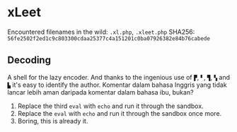 # xLeet
Encountered filenames in the wild: `.xl.php`, `.xleet.php`
SHA256: `56fe2502f2ed1c9c803300cdaa25377c4a151201c0ba07926382e84b76cabede`

## Decoding
A shell for the lazy encoder. And thanks to the ingenious use of `▛`, `▘`, `▜`, `▚` and `▙` it's easy to identify the author. Komentar dalam bahasa Inggris yang tidak lancar lebih aman daripada komentar dalam bahasa ibu, bukan?
1) Replace the third `eval` with `echo` and run it through the sandbox.
2) Replace the `eval` with `echo` and run it through the sandbox once more.
3) Boring, this is already it.
